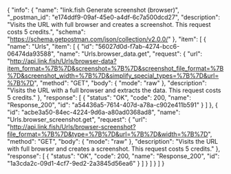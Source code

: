 {
  "info": {
    "name": "link.fish Generate screenshot (browser)",
    "_postman_id": "e174ddf9-09af-45e0-a4df-6c7a500dcd27",
    "description": "Visits the URL with full browser and creates a screenshot. This request costs 5 credits.",
    "schema": "https://schema.getpostman.com/json/collection/v2.0.0/"
  },
  "item": [
    {
      "name": "Urls",
      "item": [
        {
          "id": "56027d0d-f7ab-4274-bcc6-06474da93588",
          "name": "Urls.browser_data.get",
          "request": {
            "url": "http://api.link.fish/Urls/browser-data?item_format=%7B%7D&screenshot=%7B%7D&screenshot_file_format=%7B%7D&screenshot_width=%7B%7D&simplify_special_types=%7B%7D&url=%7B%7D",
            "method": "GET",
            "body": {
              "mode": "raw"
            },
            "description": "Visits the URL with a full browser and extracts the data. This request costs 5 credits."
          },
          "response": [
            {
              "status": "OK",
              "code": 200,
              "name": "Response_200",
              "id": "a54436a5-7614-407d-a78a-c902e411b591"
            }
          ]
        },
        {
          "id": "acbe3a50-84ec-4224-9d6a-a80ad0368ad8",
          "name": "Urls.browser_screenshot.get",
          "request": {
            "url": "http://api.link.fish/Urls/browser-screenshot?file_format=%7B%7D&type=%7B%7D&url=%7B%7D&width=%7B%7D",
            "method": "GET",
            "body": {
              "mode": "raw"
            },
            "description": "Visits the URL with full browser and creates a screenshot. This request costs 5 credits."
          },
          "response": [
            {
              "status": "OK",
              "code": 200,
              "name": "Response_200",
              "id": "1a3cda2c-09d1-4cf7-9ed2-2a3845d56ea6"
            }
          ]
        }
      ]
    }
  ]
}